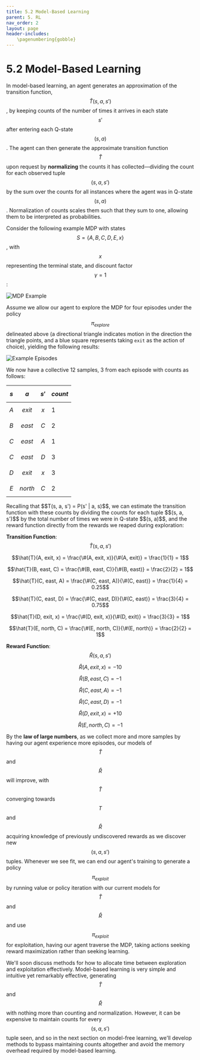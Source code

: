```yaml
---
title: 5.2 Model-Based Learning
parent: 5. RL
nav_order: 2
layout: page
header-includes:
    \pagenumbering{gobble}
---
```


# 5.2 Model-Based Learning

In model-based learning, an agent generates an approximation of the transition function, $$\hat{T}(s, a, s')$$, by keeping counts of the number of times it arrives in each state $$s'$$ after entering each Q-state $$(s, a)$$. The agent can then generate the approximate transition function $$\hat{T}$$ upon request by **normalizing** the counts it has collected—dividing the count for each observed tuple $$(s, a, s')$$ by the sum over the counts for all instances where the agent was in Q-state $$(s, a)$$. Normalization of counts scales them such that they sum to one, allowing them to be interpreted as probabilities. 

Consider the following example MDP with states $$S = \{A, B, C, D, E, x\}$$, with $$x$$ representing the terminal state, and discount factor $$\gamma = 1$$:

<img src="{{ site.baseurl }}/assets/images/rl-example-1.png" alt="MDP Example" />

Assume we allow our agent to explore the MDP for four episodes under the policy $$\pi_{explore}$$ delineated above (a directional triangle indicates motion in the direction the triangle points, and a blue square represents taking `exit` as the action of choice), yielding the following results:

<img src="{{ site.baseurl }}/assets/images/example-1-episodes.png" alt="Example Episodes" />

We now have a collective 12 samples, 3 from each episode with counts as follows:

| $$s$$  | $$a$$   | $$s'$$ | $$count$$ |
|--------|---------|--------|-----------|
| $$A$$    | $$exit$$  | $$x$$    | 1         |
| $$B$$    | $$east$$  | $$C$$    | 2         |
| $$C$$    | $$east$$  | $$A$$    | 1         |
| $$C$$    | $$east$$  | $$D$$    | 3         |
| $$D$$    | $$exit$$  | $$x$$    | 3         |
| $$E$$    | $$north$$ | $$C$$    | 2         |

<p>
</p>
Recalling that $$T(s, a, s') = P(s' | a, s)$$, we can estimate the transition function with these counts by dividing the counts for each tuple $$(s, a, s')$$ by the total number of times we were in Q-state $$(s, a)$$, and the reward function directly from the rewards we reaped during exploration:

**Transition Function**: 
$$\hat{T}(s, a, s')$$

$$\hat{T}(A, exit, x) = \frac{\#(A, exit, x)}{\#(A, exit)} = \frac{1}{1} = 1$$

$$\hat{T}(B, east, C) = \frac{\#(B, east, C)}{\#(B, east)} = \frac{2}{2} = 1$$

$$\hat{T}(C, east, A) = \frac{\#(C, east, A)}{\#(C, east)} = \frac{1}{4} = 0.25$$

$$\hat{T}(C, east, D) = \frac{\#(C, east, D)}{\#(C, east)} = \frac{3}{4} = 0.75$$

$$\hat{T}(D, exit, x) = \frac{\#(D, exit, x)}{\#(D, exit)} = \frac{3}{3} = 1$$

$$\hat{T}(E, north, C) = \frac{\#(E, north, C)}{\#(E, north)} = \frac{2}{2} = 1$$

**Reward Function**: 
$$\hat{R}(s, a, s')$$

$$\hat{R}(A, exit, x) = -10$$

$$\hat{R}(B, east, C) = -1$$

$$\hat{R}(C, east, A) = -1$$

$$\hat{R}(C, east, D) = -1$$

$$\hat{R}(D, exit, x) = +10$$

$$\hat{R}(E, north, C) = -1$$

By the **law of large numbers**, as we collect more and more samples by having our agent experience more episodes, our models of $$\hat{T}$$ and $$\hat{R}$$ will improve, with $$\hat{T}$$ converging towards $$T$$ and $$\hat{R}$$ acquiring knowledge of previously undiscovered rewards as we discover new $$(s, a, s')$$ tuples. Whenever we see fit, we can end our agent's training to generate a policy $$\pi_{exploit}$$ by running value or policy iteration with our current models for $$\hat{T}$$ and $$\hat{R}$$ and use $$\pi_{exploit}$$ for exploitation, having our agent traverse the MDP, taking actions seeking reward maximization rather than seeking learning.

We'll soon discuss methods for how to allocate time between exploration and exploitation effectively. Model-based learning is very simple and intuitive yet remarkably effective, generating $$\hat{T}$$ and $$\hat{R}$$ with nothing more than counting and normalization. However, it can be expensive to maintain counts for every $$(s, a, s')$$ tuple seen, and so in the next section on model-free learning, we'll develop methods to bypass maintaining counts altogether and avoid the memory overhead required by model-based learning.
